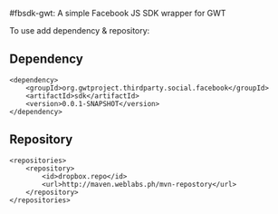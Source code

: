 #fbsdk-gwt: A simple Facebook JS SDK wrapper for GWT

To use add dependency & repository:

Dependency
--------------
```
<dependency>
    <groupId>org.gwtproject.thirdparty.social.facebook</groupId>
    <artifactId>sdk</artifactId>
    <version>0.0.1-SNAPSHOT</version>
</dependency>
```
Repository
--------------
```
<repositories>
    <repository>
        <id>dropbox.repo</id>
        <url>http://maven.weblabs.ph/mvn-repostory</url>
    </repository>
</repositories>
```